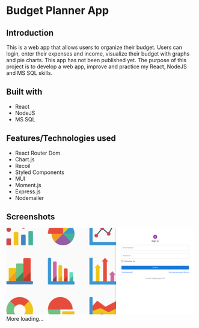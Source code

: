 # Budget Planner App

## Introduction

This is a web app that allows users to organize their budget. Users can login, enter their expenses and income, visualize their budget with graphs and pie charts. This app has not been published yet. The purpose of this project is to develop a web app, improve and practice my React, NodeJS and MS SQL skills.

## Built with

- React
- NodeJS
- MS SQL

## Features/Technologies used

- React Router Dom
- Chart.js
- Recoil
- Styled Components
- MUI
- Moment.js
- Express.js
- Nodemailer

## Screenshots

<img src="./images/sign-in-page.png" width="500"/>
More loading...
